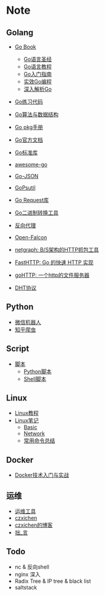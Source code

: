 # Note

## Golang

* [Go Book](https://github.com/juntaran/note)
    * [Go语言圣经](https://www.2goo.info/media/html/gopl-zh-gh-pages/)
    * [Go语言教程](http://www.yiibai.com/go/)
    * [Go入门指南](https://github.com/Unknwon/the-way-to-go_ZH_CN/blob/master/eBook/directory.md)
    * [实效Go编程](http://docscn.studygolang.com/doc/effective_go.html#Web服务器)
    * [深入解析Go](https://tiancaiamao.gitbooks.io/go-internals/zh/)

* [Go练习代码](https://github.com/Juntaran/Go_In_Action)
* [Go算法与数据结构](https://github.com/Juntaran/Golang_Algorithm)
* [Go pkg手册](https://github.com/Juntaran/gopkg)
* [Go官方文档](https://godoc.org/)
* [Go标准库](http://studygolang.com/pkgdoc)
* [awesome-go](https://github.com/avelino/awesome-go)
* [Go-JSON](https://github.com/Juntaran/Note/tree/master/Script)
* [GoPsutil](https://github.com/Juntaran/gopsutil)
* [Go Request库](https://github.com/Juntaran/req)
* [Go二进制转换工具](https://github.com/Juntaran/biu)
* [反向代理](https://github.com/Juntaran/golocproxy)
* [Open-Falcon](https://github.com/Juntaran/falcon-plus)
* [netgraph: B/S架构的HTTP抓包工具](https://github.com/ga0/netgraph)
* [FastHTTP: Go 的快速 HTTP 实现](https://github.com/valyala/fasthttp) 
* [goHTTP: 一个http的文件服务器](https://github.com/codeskyblue/gohttp)
* [DHT协议](https://github.com/Juntaran/dht)

## Python

* [微信机器人](https://github.com/Juntaran/LCBot)
* [知乎爬虫](https://github.com/Juntaran/Passer-zhihu)

## Script

* [脚本](https://github.com/Juntaran/Note/tree/master/Script)
    * [Python脚本](/Script/Python)
    * [Shell脚本](/Script/Shell)

## Linux

* [Linux教程](http://www.linuxprobe.com/chapter-00.html)
* [Linux笔记](https://github.com/Juntaran/Note/tree/master/Linux)
     * [Basic](/Linux/Basic)
     * [Network](/Linux/Network)
     * [常用命令总结](/Linux/常用命令.md)


## Docker

* [Docker技术入门与实战](https://github.com/yeasy/docker_practice/blob/master/SUMMARY.md)

## 运维

* [运维工具](https://github.com/Juntaran/wstools)
* [czxichen](https://github.com/czxichen)
* [czxichen的博客](http://blog.csdn.net/fyxichen?viewmode=contents)
* [拙_言](http://blog.csdn.net/xcltapestry/article/category/1728845)


## Todo

- nc & 反向shell
- nginx 深入
- Radix Tree & IP tree & black list
- saltstack